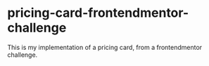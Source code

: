 # pricing-card-frontendmentor-challenge
 This is my implementation of a pricing card, from a frontendmentor challenge.

